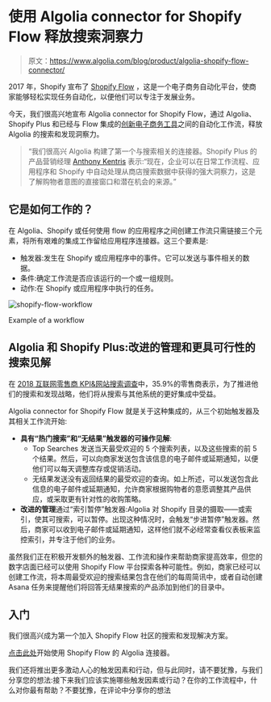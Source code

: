 # 使用 Algolia connector for Shopify Flow 释放搜索洞察力

> 原文：<https://www.algolia.com/blog/product/algolia-shopify-flow-connector/>

2017 年，Shopify 宣布了 [Shopify Flow](https://www.shopify.com/enterprise/flow-connectors) ，这是一个电子商务自动化平台，使商家能够轻松实现任务自动化，以便他们可以专注于发展业务。

今天，我们很高兴地宣布 Algolia connector for Shopify Flow，通过 Algolia、Shopify Plus 和已经与 Flow 集成的[创新电子商务工具](https://help.shopify.com/en/manual/apps/apps-by-shopify/flow/connectors#apps-that-work-with-flow)之间的自动化工作流，释放 Algolia 的搜索和发现洞察力。

> “我们很高兴 Algolia 构建了第一个与搜索相关的连接器。Shopify Plus 的产品营销经理 [Anthony Kentris](https://twitter.com/anthonykentris?lang=en) 表示:“现在，企业可以在日常工作流程、应用程序和 Shopify 中自动处理从商店搜索数据中获得的强大洞察力，这是了解购物者意图的直接窗口和潜在机会的来源。”

## [](#how-does-it-work)它是如何工作的？

在 Algolia、Shopify 或任何使用 flow 的应用程序之间创建工作流只需链接三个元素，将所有艰难的集成工作留给应用程序连接器。这三个要素是:

*   触发器:发生在 Shopify 或应用程序中的事件。它可以发送与事件相关的数据。
*   条件:确定工作流是否应该运行的一个或一组规则。
*   动作:在 Shopify 或应用程序中执行的任务。

![shopify-flow-workflow](img/d1cf4c4ecf800a5ffe9c7cd7e3166508.png)

Example of a workflow

## [](#algolia-and-shopify-plus-improved-management-and-even-more-actionable-search-insights)Algolia 和 Shopify Plus:改进的管理和更具可行性的搜索见解

在 [2018 互联网零售商 KPI&网站搜索调查](https://go.algolia.com/internet_retailer_survey)中，35.9%的零售商表示，为了推进他们的搜索和发现战略，他们将从搜索与其他系统的更好集成中受益。

Algolia connector for Shopify Flow 就是关于这种集成的，从三个初始触发器及其相关工作流开始:

*   **具有“热门搜索”和“无结果”触发器的可操作见解**:
    *   Top Searches 发送当天最受欢迎的 5 个搜索列表，以及这些搜索的前 5 个结果。然后，可以向商家发送包含该信息的电子邮件或延期通知，以便他们可以每天调整库存或促销活动。
    *   无结果发送没有返回结果的最受欢迎的查询。如上所述，可以发送包含此信息的电子邮件或延期通知，允许商家根据购物者的意愿调整其产品供应，或采取更有针对性的收购策略。
*   **改进的管理**通过“索引暂停”触发器:Algolia 对 Shopify 目录的摄取——或索引，使其可搜索，可以暂停。出现这种情况时，会触发“步进暂停”触发器。然后，商家可以收到电子邮件或延期通知，这样他们就不必经常查看仪表板来监控索引，并专注于他们的业务。

虽然我们正在积极开发额外的触发器、工作流和操作来帮助商家提高效率，但您的数字店面已经可以使用 Shopify Flow 平台探索各种可能性。例如，商家已经可以创建工作流，将本周最受欢迎的搜索结果包含在他们的每周简讯中，或者自动创建 Asana 任务来提醒他们将回答无结果搜索的产品添加到他们的目录中。

## [](#get-started)入门

我们很高兴成为第一个加入 Shopify Flow 社区的搜索和发现解决方案。

[点击此处](https://help.shopify.com/en/manual/apps/apps-by-shopify/flow/connectors#algolia)开始使用 Shopify Flow 的 Algolia 连接器。

我们还将推出更多激动人心的触发因素和行动，但与此同时，请不要犹豫，与我们分享您的想法:接下来我们应该实施哪些触发因素或行动？在你的工作流程中，什么对你最有帮助？不要犹豫，在评论中分享你的想法